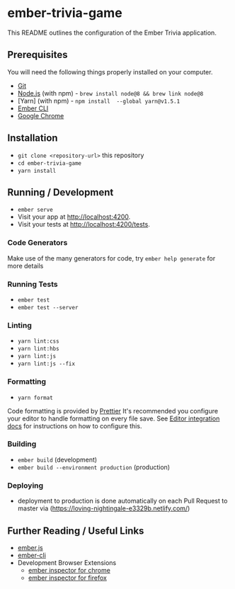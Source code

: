 # ember-trivia-game

This README outlines the configuration of the Ember Trivia application. 

## Prerequisites

You will need the following things properly installed on your computer.

* [Git](https://git-scm.com/)
* [Node.js](https://nodejs.org/) (with npm) - `brew install node@8 && brew link node@8`
* [Yarn] (with npm) - `npm install  --global yarn@v1.5.1`
* [Ember CLI](https://ember-cli.com/)
* [Google Chrome](https://google.com/chrome/)

## Installation

* `git clone <repository-url>` this repository
* `cd ember-trivia-game`
* `yarn install`

## Running / Development

* `ember serve`
* Visit your app at [http://localhost:4200](http://localhost:4200).
* Visit your tests at [http://localhost:4200/tests](http://localhost:4200/tests).

### Code Generators

Make use of the many generators for code, try `ember help generate` for more details

### Running Tests

* `ember test`
* `ember test --server`

### Linting

* `yarn lint:css`
* `yarn lint:hbs`
* `yarn lint:js`
* `yarn lint:js --fix`

### Formatting

* `yarn format`

Code formatting is provided by [Prettier](https://github.com/prettier/prettier)
It's recommended you configure your editor to handle formatting on every file save. See [Editor integration docs](https://prettier.io/docs/en/editors.html) for instructions on how to configure this.

### Building

* `ember build` (development)
* `ember build --environment production` (production)

### Deploying

* deployment to production is done automatically on each Pull Request to master via (https://loving-nightingale-e3329b.netlify.com/)

## Further Reading / Useful Links

* [ember.js](https://emberjs.com/)
* [ember-cli](https://ember-cli.com/)
* Development Browser Extensions
  * [ember inspector for chrome](https://chrome.google.com/webstore/detail/ember-inspector/bmdblncegkenkacieihfhpjfppoconhi)
  * [ember inspector for firefox](https://addons.mozilla.org/en-US/firefox/addon/ember-inspector/)
